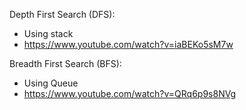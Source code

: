 Depth First Search (DFS):  
- Using stack  
- https://www.youtube.com/watch?v=iaBEKo5sM7w


Breadth First Search (BFS):  
- Using Queue    
- https://www.youtube.com/watch?v=QRq6p9s8NVg  
